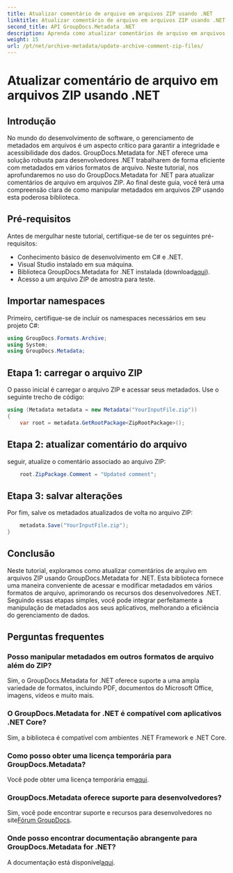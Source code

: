 ```yaml
---
title: Atualizar comentário de arquivo em arquivos ZIP usando .NET
linktitle: Atualizar comentário de arquivo em arquivos ZIP usando .NET
second_title: API GroupDocs.Metadata .NET
description: Aprenda como atualizar comentários de arquivo em arquivos ZIP usando GroupDocs.Metadata for .NET. Aprimore o gerenciamento de metadados em aplicativos C# sem esforço.
weight: 15
url: /pt/net/archive-metadata/update-archive-comment-zip-files/
---
```


# Atualizar comentário de arquivo em arquivos ZIP usando .NET

## Introdução
No mundo do desenvolvimento de software, o gerenciamento de metadados em arquivos é um aspecto crítico para garantir a integridade e acessibilidade dos dados. GroupDocs.Metadata for .NET oferece uma solução robusta para desenvolvedores .NET trabalharem de forma eficiente com metadados em vários formatos de arquivo. Neste tutorial, nos aprofundaremos no uso do GroupDocs.Metadata for .NET para atualizar comentários de arquivo em arquivos ZIP. Ao final deste guia, você terá uma compreensão clara de como manipular metadados em arquivos ZIP usando esta poderosa biblioteca.
## Pré-requisitos
Antes de mergulhar neste tutorial, certifique-se de ter os seguintes pré-requisitos:
- Conhecimento básico de desenvolvimento em C# e .NET.
- Visual Studio instalado em sua máquina.
-  Biblioteca GroupDocs.Metadata for .NET instalada (download[aqui](https://releases.groupdocs.com/metadata/net/)).
- Acesso a um arquivo ZIP de amostra para teste.

## Importar namespaces
Primeiro, certifique-se de incluir os namespaces necessários em seu projeto C#:
```csharp
using GroupDocs.Formats.Archive;
using System;
using GroupDocs.Metadata;
```
## Etapa 1: carregar o arquivo ZIP
O passo inicial é carregar o arquivo ZIP e acessar seus metadados. Use o seguinte trecho de código:
```csharp
using (Metadata metadata = new Metadata("YourInputFile.zip"))
{
    var root = metadata.GetRootPackage<ZipRootPackage>();
```
## Etapa 2: atualizar comentário do arquivo
seguir, atualize o comentário associado ao arquivo ZIP:
```csharp
    root.ZipPackage.Comment = "Updated comment";
```
## Etapa 3: salvar alterações
Por fim, salve os metadados atualizados de volta no arquivo ZIP:
```csharp
    metadata.Save("YourInputFile.zip");
}
```

## Conclusão
Neste tutorial, exploramos como atualizar comentários de arquivo em arquivos ZIP usando GroupDocs.Metadata for .NET. Esta biblioteca fornece uma maneira conveniente de acessar e modificar metadados em vários formatos de arquivo, aprimorando os recursos dos desenvolvedores .NET. Seguindo essas etapas simples, você pode integrar perfeitamente a manipulação de metadados aos seus aplicativos, melhorando a eficiência do gerenciamento de dados.

## Perguntas frequentes
### Posso manipular metadados em outros formatos de arquivo além do ZIP?
Sim, o GroupDocs.Metadata for .NET oferece suporte a uma ampla variedade de formatos, incluindo PDF, documentos do Microsoft Office, imagens, vídeos e muito mais.
### O GroupDocs.Metadata for .NET é compatível com aplicativos .NET Core?
Sim, a biblioteca é compatível com ambientes .NET Framework e .NET Core.
### Como posso obter uma licença temporária para GroupDocs.Metadata?
 Você pode obter uma licença temporária em[aqui](https://purchase.groupdocs.com/temporary-license/).
### GroupDocs.Metadata oferece suporte para desenvolvedores?
 Sim, você pode encontrar suporte e recursos para desenvolvedores no site[Fórum GroupDocs](https://forum.groupdocs.com/c/metadata/14).
### Onde posso encontrar documentação abrangente para GroupDocs.Metadata for .NET?
 A documentação está disponível[aqui](https://tutorials.groupdocs.com/metadata/net/).